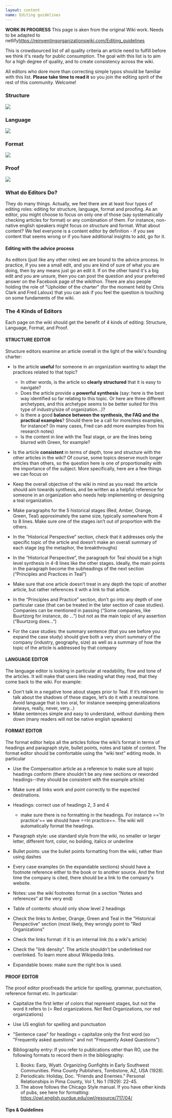 ```yaml
---
layout: content
name: Editing guidelines
---
```

 **WORK IN PROGRESS**  This page is aken from the original Wiki work. Needs to be adapted to netlify<https://reinventingorganizationswiki.com/Editing_guidelines>

This is crowdsourced list of all quality criteria an article need to fulfill before we think it's ready for public consumption. The goal with this list is to aim for a high degree of quality, and to create consistency across the wiki.

All editors who dore more than correcting simple typos should be familiar with this list. **Please take time to read it** so you join the editing spirit of the rest of this community. Welcome!

### Structure

![](/media/editing-structure.jpg)

### Language

![](/media/editing-language.jpg)

### Format

![](/media/editing-format.jpg)

### Proof

![](/media/editing-proof.jpg)

### What do Editors Do?

They do many things. Actually, we feel there are at least four types of editing roles: editing for structure, language, format and proofing. As an editor, you might choose to focus on only one of those (say systematically checking articles for format) or any combination of them. For instance, non-native english speakers might focus on structure and format. What about content? We feel everyone is a content editor by definition - if you see content that seems wrong or if you have additional insights to add, go for it. 

#### Editing with the advice process

As editors (just like any other roles) we are bound to the advice process. In practice, if you see a small edit, and you are kind of sure of what you are doing, then by any means just go an edit it. If on the other hand it's a big edit and you are unsure, then you can post the question and your preferred answer on the Facebook page of the wikithon. There are also people holding the role of "Upholder of the charter" (for the moment held by Chris Clark and Fred Laloux) that you can ask if you feel the question is touching on some fundaments of the wiki. 

### The 4 Kinds of Editors

Each page on the wiki should get the benefit of 4 kinds of editing: Structure, Language, Format, and Proof. 

#### STRUCTURE EDITOR

Structure editors examine an article overall in the light of the wiki's founding charter:

* Is the article **useful** for someone in an organization wanting to adapt the practices related to that topic?

  * In other words, is the article so **clearly structured** that it is easy to navigate?
  * Does the article provide a **powerful synthesis** (say: here is the best way identified so far relating to this topic. Or here are three different archetypes, and this archetype seems to be better suited for this type of industry/size of organization...)?
  * Is there a good **balance between the synthesis, the FAQ and the practical examples**? Should there be a call for more/less examples, for instance? (In many cases, Fred can add more examples from his research notes)
  * Is the content in line with the Teal stage, or are the lines being blurred with Green, for example?
* Is the article **consistent** in terms of depth, tone and structure with the other articles in the wiki? Of course, some topics deserve much longer articles than others, so the question here is one of proportionality with the importance of the subject. 
    More specifically, here are a few things we can focus on
* Keep the overall objective of the wiki in mind as you read: the article should aim towards synthesis, and be written as a helpful reference for someone in an organization who needs help implementing or designing a teal organization.
* Make paragraphs for the 5 historical stages (Red, Amber, Orange, Green, Teal) approximately the same size, typically somewhere from 4 to 8 lines. Make sure one of the stages isn’t out of proportion with the others.
* In the “Historical Perspective” section, check that it addresses only the specific topic of the article and doesn’t make an overall summary of each stage (eg the metaphor, the breakthroughs)
* In the “Historical Perspective”, the paragraph for Teal should be a high level synthesis in 4-8 lines like the other stages. Ideally, the main points in the paragraph become the subheadings of the next section (“Principles and Practices in Teal”)
* Make sure that one article doesn’t treat in any depth the topic of another article, but rather references it with a link to that article. 
* In the “Principles and Practice” section, don’t go into any depth of one particular case (that can be treated in the later section of case studies). Companies can be mentioned in passing (“Some companies, like Buurtzorg for instance, do …”) but not as the main topic of any assertion (“Buurtzorg does…”)
* For the case studies: the summary sentence (that you see before you expand the case study) should give both a very short summary of the company (industry, geography, size) as well as a summary of how the topic of the article is addressed by that company

#### LANGUAGE EDITOR

The language editor is looking in particular at readability, flow and tone of the articles. It will make that users like reading what they read, that they come back to the wiki.
For example:

* Don’t talk in a negative tone about stages prior to Teal. If it’s relevant to talk about the shadows of these stages, let’s do it with a neutral tone. 
  Avoid language that is too oral, for instance sweeping generalizations (always, really, never, very…)
* Make sentences simple and easy to understand, without dumbing them down (many readers will not be native english speakers)

#### FORMAT EDITOR

The format editor helps all the articles follow the wiki’s format in terms of headings and paragraph style, bullet points, notes and table of content. The format editor should be comfortable using the “wiki text” editing mode. In particular

* Use the Compensation article as a reference to make sure all topic headings conform (there shouldn't be any new sections or reworded headings--they should be consistent with the example article)
* Make sure all links work and point correctly to the expected destinations. 
* Headings: correct use of headings 2, 3 and 4

  * make sure there is no formatting in the headings. For instance =='In practice'== we should have ==In practice==. The wiki will automatically format the headings.
* ̈Paragraph style: use standard style from the wiki, no smaller or larger letter, different font, color, no bolding, italics or underline
* Bullet points: use the bullet points formatting from the wiki, rather than using dashes
* Every case examples (in the expandable sections) should have a footnote reference either to the book or to another source. And the first time the company is cited, there should be a link to the company's website.
* Notes: use the wiki footnotes format (in a section “Notes and references” at the very end)
* Table of contents: should only show level 2 headings
* Check the links to Amber, Orange, Green and Teal in the "Historical Perspective" section (most likely, they wrongly point to "Red Organizations"
* Check the links format: if it is an internal link (to a wiki's article)
* Check the "link density". The article shouldn't be underlinked nor overlinked. To learn more about Wikipedia links.
* Expandable boxes: make sure the right box is used.

#### PROOF EDITOR

The proof editor proofreads the article for spelling, grammar, punctuation, reference format etc. In particular:

* Capitalize the first letter of colors that represent stages, but not the word it refers to (= Red organizations. Not Red Organizations, nor red organizations)
* Use US english for spelling and punctuation
* "Sentence case" for headings = capitalize only the first word (so "Frequently asked questions" and not "Frequently Asked Questions")
* Bibliography entry: If you refer to publications other than RO, use the following formats to record them in the bibliography:

  1. Books: Earp, Wyatt. Organizing Gunfights in Early Southwest Communities. Pima County Publishers, Tombstone, AZ, USA (1928).
  2. Periodicals: Holiday, Doc. “Friends and Enemies.” Personal Relationships in Pima County, Vol 1, No 1 (1929): 22-45.
  3. The above follows the Chicago Style manual. If you have other kinds of pubs, see here for formatting: https://owl.english.purdue.edu/owl/resource/717/04/

#### Tips & Guidelines